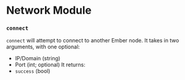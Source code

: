 # Network Module

### `connect`
`connect` will attempt to connect to another Ember node. It takes in two arguments, with one optional:
- IP/Domain (string)
- Port      (int; optional)
It returns:
- `success` (bool)
